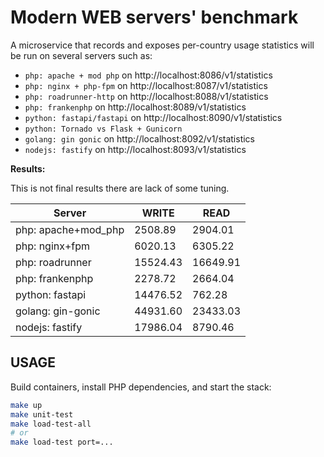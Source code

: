 # Modern WEB servers' benchmark

A microservice that records and exposes per-country usage statistics will be run on several servers such as:

- `php: apache + mod php` on http://localhost:8086/v1/statistics
- `php: nginx + php-fpm` on http://localhost:8087/v1/statistics
- `php: roadrunner-http` on http://localhost:8088/v1/statistics
- `php: frankenphp` on http://localhost:8089/v1/statistics
- `python: fastapi/fastapi` on http://localhost:8090/v1/statistics
- `python: Tornado vs Flask + Gunicorn` 
- `golang: gin gonic` on http://localhost:8092/v1/statistics
- `nodejs: fastify` on http://localhost:8093/v1/statistics

**Results:**

This is not final results there are lack of some tuning.

| Server              | WRITE    | READ     |
|---------------------|----------|----------|
| php: apache+mod_php | 2508.89  | 2904.01  |
| php: nginx+fpm      | 6020.13  | 6305.22  |
| php: roadrunner     | 15524.43 | 16649.91 |
| php: frankenphp     | 2278.72  | 2664.04  |
| python: fastapi     | 14476.52 | 762.28   |
| golang: gin-gonic   | 44931.60 | 23433.03 |
| nodejs: fastify     | 17986.04 | 8790.46  |

## USAGE

Build containers, install PHP dependencies, and start the stack:

```bash
make up
make unit-test
make load-test-all
# or
make load-test port=...
```